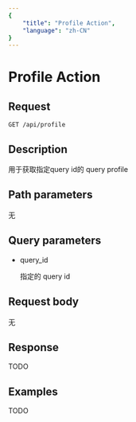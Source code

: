 ```yaml
---
{
    "title": "Profile Action",
    "language": "zh-CN"
}
---
```


<!-- 
Licensed to the Apache Software Foundation (ASF) under one
or more contributor license agreements.  See the NOTICE file
distributed with this work for additional information
regarding copyright ownership.  The ASF licenses this file
to you under the Apache License, Version 2.0 (the
"License"); you may not use this file except in compliance
with the License.  You may obtain a copy of the License at

  http://www.apache.org/licenses/LICENSE-2.0

Unless required by applicable law or agreed to in writing,
software distributed under the License is distributed on an
"AS IS" BASIS, WITHOUT WARRANTIES OR CONDITIONS OF ANY
KIND, either express or implied.  See the License for the
specific language governing permissions and limitations
under the License.
-->

# Profile Action

## Request

`GET /api/profile`

## Description

用于获取指定query id的 query profile
    
## Path parameters

无

## Query parameters

* query_id

    指定的 query id

## Request body

无

## Response

TODO
    
## Examples

TODO
